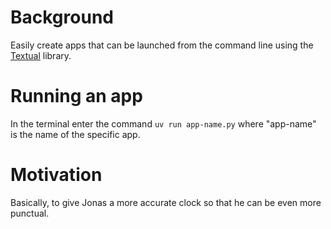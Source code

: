 # Background

Easily create apps that can be launched from the command line using the [Textual](https://github.com/Textualize/textual) library.

# Running an app

In the terminal enter the command `uv run app-name.py` where "app-name" is the name of the specific app.

# Motivation

Basically, to give Jonas a more accurate clock so that he can be even more punctual.
